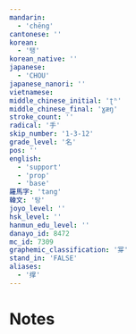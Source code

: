 ```yaml
---
mandarin:
  - 'chēng'
cantonese: ''
korean:
  - '탱'
korean_native: ''
japanese:
  - 'CHOU'
japanese_nanori: ''
vietnamese:
middle_chinese_initial: 'ʈʰ'
middle_chinese_final: 'ɣæŋ'
stroke_count: ''
radical: '手'
skip_number: '1-3-12'
grade_level: '名'
pos: ''
english:
  - 'support'
  - 'prop'
  - 'base'
羅馬字: 'tang'
韓文: '탕'
joyo_level: ''
hsk_level: ''
hanmun_edu_level: ''
danayo_id: 8472
mc_id: 7309
graphemic_classification: '牚'
stand_in: 'FALSE'
aliases:
  - '撑'
---
```


# Notes

